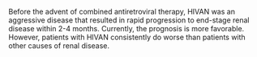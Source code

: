 Before the advent of combined antiretroviral therapy, HIVAN was an aggressive disease that resulted in rapid progression to end-stage renal disease within 2-4 months. Currently, the prognosis is more favorable. However, patients with HIVAN consistently do worse than patients with other causes of renal disease.